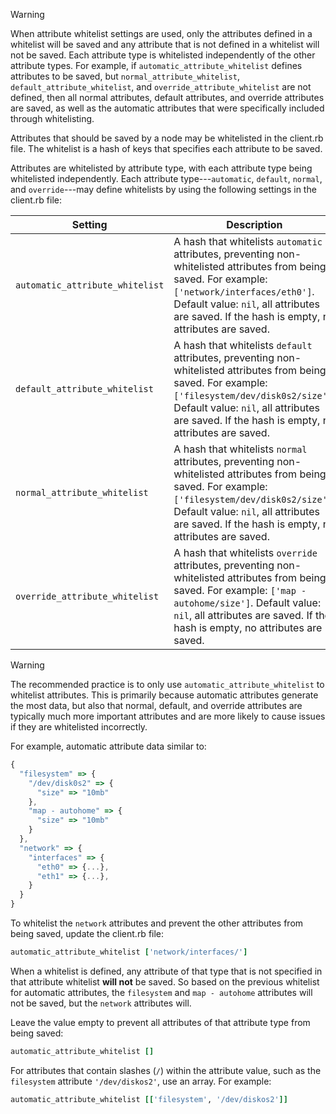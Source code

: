 <div class="admonition-warning"><p class="admonition-warning-title">Warning</p><div class="admonition-warning-text">

When attribute whitelist settings are used, only the attributes defined
in a whitelist will be saved and any attribute that is not defined in a
whitelist will not be saved. Each attribute type is whitelisted
independently of the other attribute types. For example, if
`automatic_attribute_whitelist` defines attributes to be saved, but
`normal_attribute_whitelist`, `default_attribute_whitelist`, and
`override_attribute_whitelist` are not defined, then all normal
attributes, default attributes, and override attributes are saved, as
well as the automatic attributes that were specifically included through
whitelisting.

</div></div>

Attributes that should be saved by a node may be whitelisted in the
client.rb file. The whitelist is a hash of keys that specifies each
attribute to be saved.

Attributes are whitelisted by attribute type, with each attribute type
being whitelisted independently. Each attribute type---`automatic`,
`default`, `normal`, and `override`---may define whitelists by using the
following settings in the client.rb file:

<table>
<colgroup>
<col style="width: 40%" />
<col style="width: 60%" />
</colgroup>
<thead>
<tr class="header">
<th>Setting</th>
<th>Description</th>
</tr>
</thead>
<tbody>
<tr class="odd">
<td><code>automatic_attribute_whitelist</code></td>
<td>A hash that whitelists <code>automatic</code> attributes, preventing non-whitelisted attributes from being saved. For example: <code>['network/interfaces/eth0']</code>. Default value: <code>nil</code>, all attributes are saved. If the hash is empty, no attributes are saved.</td>
</tr>
<tr class="even">
<td><code>default_attribute_whitelist</code></td>
<td>A hash that whitelists <code>default</code> attributes, preventing non-whitelisted attributes from being saved. For example: <code>['filesystem/dev/disk0s2/size']</code>. Default value: <code>nil</code>, all attributes are saved. If the hash is empty, no attributes are saved.</td>
</tr>
<tr class="odd">
<td><code>normal_attribute_whitelist</code></td>
<td>A hash that whitelists <code>normal</code> attributes, preventing non-whitelisted attributes from being saved. For example: <code>['filesystem/dev/disk0s2/size']</code>. Default value: <code>nil</code>, all attributes are saved. If the hash is empty, no attributes are saved.</td>
</tr>
<tr class="even">
<td><code>override_attribute_whitelist</code></td>
<td>A hash that whitelists <code>override</code> attributes, preventing non-whitelisted attributes from being saved. For example: <code>['map - autohome/size']</code>. Default value: <code>nil</code>, all attributes are saved. If the hash is empty, no attributes are saved.</td>
</tr>
</tbody>
</table>

<div class="admonition-warning">

<p class="admonition-warning-title">Warning</p>

<div class="admonition-warning-text">

The recommended practice is to only use `automatic_attribute_whitelist`
to whitelist attributes. This is primarily because automatic attributes
generate the most data, but also that normal, default, and override
attributes are typically much more important attributes and are more
likely to cause issues if they are whitelisted incorrectly.



</div>

</div>

For example, automatic attribute data similar to:

``` javascript
{
  "filesystem" => {
    "/dev/disk0s2" => {
      "size" => "10mb"
    },
    "map - autohome" => {
      "size" => "10mb"
    }
  },
  "network" => {
    "interfaces" => {
      "eth0" => {...},
      "eth1" => {...},
    }
  }
}
```

To whitelist the `network` attributes and prevent the other attributes
from being saved, update the client.rb file:

``` ruby
automatic_attribute_whitelist ['network/interfaces/']
```

When a whitelist is defined, any attribute of that type that is not
specified in that attribute whitelist **will not** be saved. So based on
the previous whitelist for automatic attributes, the `filesystem` and
`map - autohome` attributes will not be saved, but the `network`
attributes will.

Leave the value empty to prevent all attributes of that attribute type
from being saved:

``` ruby
automatic_attribute_whitelist []
```

For attributes that contain slashes (`/`) within the attribute value,
such as the `filesystem` attribute `'/dev/diskos2'`, use an array. For
example:

``` ruby
automatic_attribute_whitelist [['filesystem', '/dev/diskos2']]
```